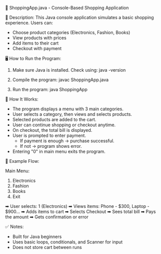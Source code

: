 📌 ShoppingApp.java - Console-Based Shopping Application

🛒 Description:
This Java console application simulates a basic shopping experience. Users can:
- Choose product categories (Electronics, Fashion, Books)
- View products with prices
- Add items to their cart
- Checkout with payment

🖥️ How to Run the Program:

1. Make sure Java is installed.
   Check using:
   java -version

2. Compile the program:
   javac ShoppingApp.java

3. Run the program:
   java ShoppingApp

🧠 How It Works:

- The program displays a menu with 3 main categories.
- User selects a category, then views and selects products.
- Selected products are added to the cart.
- User can continue shopping or checkout anytime.
- On checkout, the total bill is displayed.
- User is prompted to enter payment.
   - If payment is enough → purchase successful.
   - If not → program shows error.
- Entering "0" in main menu exits the program.

📌 Example Flow:

Main Menu:
1. Electronics
2. Fashion
3. Books
0. Exit

➡ User selects: 1 (Electronics)
➡ Views items: Phone - $300, Laptop - $900...
➡ Adds items to cart
➡ Selects Checkout
➡ Sees total bill
➡ Pays the amount
➡ Gets confirmation or error

✅ Notes:
- Built for Java beginners
- Uses basic loops, conditionals, and Scanner for input
- Does not store cart between runs
